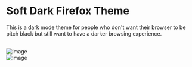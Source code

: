 <h1>Soft Dark Firefox Theme</h1>
This is a dark mode theme for people who don't want their browser to be pitch black but still want to have a darker browsing experience.
<br>
<br>

![image](https://github.com/user-attachments/assets/ff16cc8b-5844-43a2-9829-f293b930da37)
<br>
![image](https://github.com/user-attachments/assets/d4668bb0-1d08-4ec0-a4b7-73e430cc5ab2)
